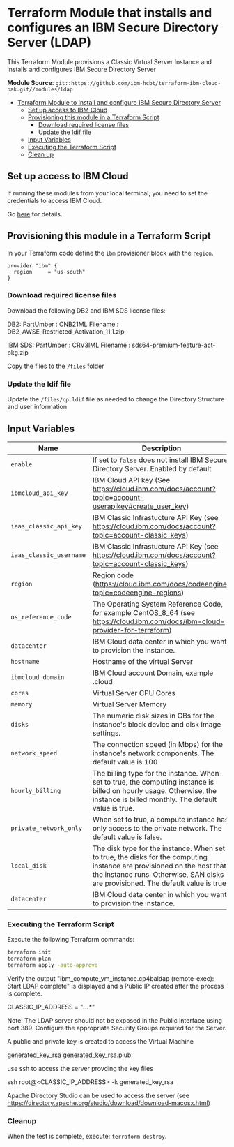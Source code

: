 # Terraform Module that installs and configures an IBM Secure Directory Server (LDAP)

This Terraform Module provisions a Classic Virtual Server Instance and installs and configures IBM Secure Directory Server

**Module Source**: `git::https://github.com/ibm-hcbt/terraform-ibm-cloud-pak.git//modules/ldap`

- [Terraform Module to install and configure IBM Secure Directory Server](#Terraform-Module-to-provision-a-Classic-Virtual-Server-Instance-and-installs-and-configures-IBM-Secure-Directory-Server)
  - [Set up access to IBM Cloud](#set-up-access-to-ibm-cloud)
  - [Provisioning this module in a Terraform Script](#provisioning-this-module-in-a-terraform-script)
    - [Download required license files](#Download-required-license-files)
    - [Update the ldif file](#update-the-ldif-file)
  - [Input Variables](#input-variables)
  - [Executing the Terraform Script](#executing-the-terraform-script)
  - [Clean up](#clean-up)


## Set up access to IBM Cloud

If running these modules from your local terminal, you need to set the credentials to access IBM Cloud.

Go [here](../../CREDENTIALS.md) for details.

## Provisioning this module in a Terraform Script

In your Terraform code define the `ibm` provisioner block with the `region`.

```hcl
provider "ibm" {
  region     = "us-south"
}
```

### Download required license files

Download the following DB2 and IBM SDS license files:

DB2:
PartUmber   : CNB21ML
Filename    : DB2_AWSE_Restricted_Activation_11.1.zip

IBM SDS:
PartUmber   : CRV3IML
Filename    : sds64-premium-feature-act-pkg.zip

Copy the files to the `/files` folder

###  Update the ldif file

Update the `/files/cp.ldif` file as needed to change the Directory Structure and user information

## Input Variables

| Name                           | Description                                                                                                                                                                                                                | Default | Required |
| ------------------------------ | -------------------------------------------------------------------------------------------------------------------------------------------------------------------------------------------------------------------------- | ------- | -------- |
| `enable`                       | If set to `false` does not install IBM Secure Directory Server. Enabled by default                                                                                                                                         | `true`  | No       |
| `ibmcloud_api_key`             | IBM Cloud API key (See https://cloud.ibm.com/docs/account?topic=account-userapikey#create_user_key)                                                                                                                        |         | Yes      |
| `iaas_classic_api_key`         | IBM Classic Infrastucture API Key (see https://cloud.ibm.com/docs/account?topic=account-classic_keys)                                                                                                                      |         | Yes      |
| `iaas_classic_username`        | IBM Classic Infrastucture API Key (see https://cloud.ibm.com/docs/account?topic=account-classic_keys)                                                                                                                      |         | Yes      |
| `region`                       | Region code (https://cloud.ibm.com/docs/codeengine?topic=codeengine-regions)                                                                                                                                               |         | Yes      |
| `os_reference_code`            | The Operating System Reference Code, for example CentOS_8_64 (see https://cloud.ibm.com/docs/ibm-cloud-provider-for-terraform)                                                                                             |         | Yes      |
| `datacenter`                   | IBM Cloud data center in which you want to provision the instance.                                                                                                                                                         |         | Yes      |
| `hostname`                     | Hostname of the virtual Server                                                                                                                                                                                             |         | Yes      |
| `ibmcloud_domain`              | IBM Cloud account Domain, example <My Company>.cloud                                                                                                                                                                       |         | Yes      |
| `cores`                        | Virtual Server CPU Cores                                                                                                                                                                                                   |         | Yes      |
| `memory`                       | Virtual Server Memory                                                                                                                                                                                                      |         | Yes      |
| `disks`                        | The numeric disk sizes in GBs for the instance's block device and disk image settings.                                                                                                                                     |         | Yes      |
| `network_speed`                | The connection speed (in Mbps) for the instance's network components. The default value is 100                                                                                                                             | `100`   | Yes      |
| `hourly_billing`               | The billing type for the instance. When set to true, the computing instance is billed on hourly usage. Otherwise, the instance is billed monthly. The default value is true.                                               | `true`  | Yes      |
| `private_network_only`         | When set to true, a compute instance has only access to the private network. The default value is false.                                                                                                                   | `false` | Yes      |
| `local_disk`                   | The disk type for the instance. When set to true, the disks for the computing instance are provisioned on the host that the instance runs. Otherwise, SAN disks are provisioned. The default value is true.                | `true`  | Yes      |
| `datacenter`                   | IBM Cloud data center in which you want to provision the instance.                                                                                                                                                         |         | Yes      |


### Executing the Terraform Script

Execute the following Terraform commands:

```bash
terraform init
terraform plan
terraform apply -auto-approve
```

Verify the output "ibm_compute_vm_instance.cp4baldap (remote-exec): Start LDAP complete" is displayed and a Public IP created after the process is complete.

CLASSIC_IP_ADDRESS = "***.**.***.***"

Note: The LDAP server should not be exposed in the Public interface using port 389. Configure the appropriate Security Groups required for the Server.

A public and private key is created to access the Virtual Machine

generated_key_rsa
generated_key_rsa.piub

use ssh to access the server provding the key files

ssh root@<CLASSIC_IP_ADDRESS> -k generated_key_rsa

Apache Directory Studio can be used to access the server (see https://directory.apache.org/studio/download/download-macosx.html)

### Cleanup

When the test is complete, execute: `terraform destroy`.

